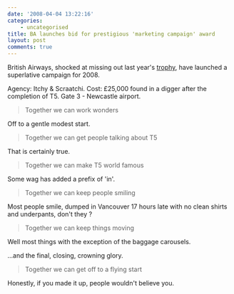 ```yaml
---
date: '2008-04-04 13:22:16'
categories:
    - uncategorised
title: BA launches bid for prestigious 'marketing campaign' award
layout: post
comments: true
---
```


British Airways, shocked at missing out last year's
[trophy](http://www.nbrightside.com/blog/2006/01/18/probably-the-best-marketing-campaign-ever),
have launched a superlative campaign for 2008.

Agency: Itchy & Scraatchi. Cost: &pound;25,000 found in a digger after the
completion of T5. Gate 3 - Newcastle airport.

> Together we can work wonders

Off to a gentle modest start.
> Together we can get people talking about T5

That is certainly true.
> Together we can make T5 world famous

Some wag has added a prefix of 'in'.
> Together we can keep people smiling

Most people smile, dumped in Vancouver 17 hours late with no clean
shirts and underpants, don't they ?
> Together we can keep things moving

Well most things with the exception of the baggage carousels.

...and the final, closing, crowning glory.
> Together we can get off to a flying start

Honestly, if you made it up, people wouldn't believe you.
